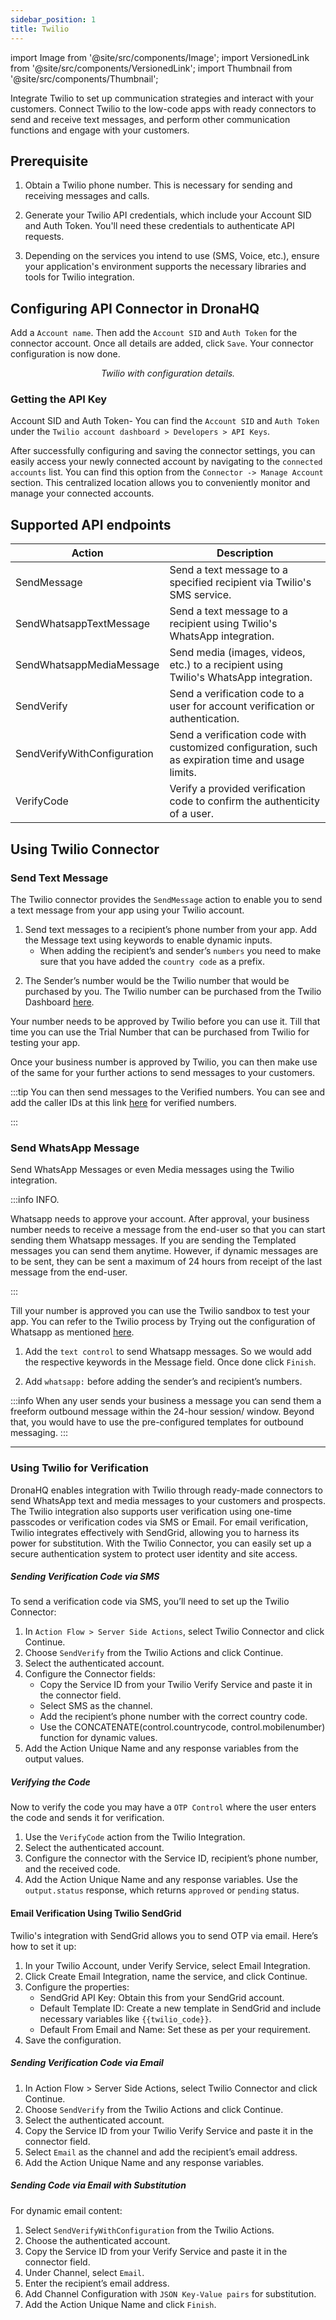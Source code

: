 ```yaml
---
sidebar_position: 1
title: Twilio
---
```

import Image from '@site/src/components/Image';
import VersionedLink from '@site/src/components/VersionedLink';
import Thumbnail from '@site/src/components/Thumbnail';


Integrate Twilio to set up communication strategies and interact with your customers. Connect Twilio to the low-code apps with ready connectors to send and receive text messages, and perform other communication functions and engage with your customers.

## Prerequisite

1. Obtain a Twilio phone number. This is necessary for sending and receiving messages and calls.

2. Generate your Twilio API credentials, which include your Account SID and Auth Token. You'll need these credentials to authenticate API requests.

3. Depending on the services you intend to use (SMS, Voice, etc.), ensure your application's environment supports the necessary libraries and tools for Twilio integration.

## Configuring API Connector in DronaHQ

Add a `Account name`. Then add the `Account SID` and `Auth Token` for the connector account. Once all details are added, click `Save`. Your connector configuration is now done.

<figure>
  <Thumbnail src="/img/reference/connectors/twillio/details.png" alt="Twilio with configuration details." />
  <figcaption align = "center"><i>Twilio with configuration details.</i></figcaption>
</figure>

### Getting the API Key
  Account SID and Auth Token- You can find the `Account SID` and `Auth Token` under the `Twilio account dashboard > Developers > API Keys`.
  <figure>
    <Thumbnail src="/img/reference/connectors/twillio/key.jpeg" alt="SendGrid api key" />
  </figure>



After successfully configuring and saving the connector settings, you can easily access your newly connected account by navigating to the `connected accounts` list. You can find this option from the `Connector -> Manage Account` section. This centralized location allows you to conveniently monitor and manage your connected accounts.

## Supported API endpoints

| Action                   | Description                                                                                                 |
|--------------------------|-------------------------------------------------------------------------------------------------------------|
| SendMessage              | Send a text message to a specified recipient via Twilio's SMS service.                                    |
| SendWhatsappTextMessage  | Send a text message to a recipient using Twilio's WhatsApp integration.                                   |
| SendWhatsappMediaMessage | Send media (images, videos, etc.) to a recipient using Twilio's WhatsApp integration.                     |
| SendVerify               | Send a verification code to a user for account verification or authentication.                             |
| SendVerifyWithConfiguration | Send a verification code with customized configuration, such as expiration time and usage limits.       |
| VerifyCode               | Verify a provided verification code to confirm the authenticity of a user.                                 |

## Using Twilio Connector

### Send Text Message

The Twilio connector provides the `SendMessage` action to enable you to send a text message from your app using your Twilio account.

1. Send text messages to a recipient’s phone number from your app. Add the Message text using keywords to enable dynamic inputs.
    - When adding the recipient’s and sender’s `numbers` you need to make sure that you have added the `country code` as a prefix.

  <figure>
    <Thumbnail src="/img/reference/connectors/twillio/config.jpeg" alt="SendGrid api key" />
  </figure>

2. The Sender’s number would be the Twilio number that would be purchased by you. The Twilio number can be purchased from the Twilio Dashboard [here](https://www.twilio.com/console). 

Your number needs to be approved by Twilio before you can use it. Till that time you can use the Trial Number that can be purchased from Twilio for testing your app.

  <figure>
    <Thumbnail src="/img/reference/connectors/twillio/dashboard.jpeg" alt="Twilio Dashboard" />
  </figure>

Once your business number is approved by Twilio, you can then make use of the same for your further actions to send messages to your customers.

:::tip
You can then send messages to the Verified numbers. You can see and add the caller IDs at this link [here](https://www.twilio.com/login?g=%2Fconsole%2Fphone-numbers%2Fverified%3F&t=77116121c4d2030f5408db581cc8c5537e4840442bff826e0c5f6e7aa85bb694) for verified numbers.

:::


### Send WhatsApp Message

Send WhatsApp Messages or even Media messages using the Twilio integration.


:::info INFO.

Whatsapp needs to approve your account. After approval, your business number needs to receive a message from the end-user so that you can start sending them Whatsapp messages. If you are sending the Templated messages you can send them anytime. However, if dynamic messages are to be sent, they can be sent a maximum of 24 hours from receipt of the last message from the end-user.

:::


Till your number is approved you can use the Twilio sandbox to test your app. You can refer to the Twilio process by Trying out the configuration of Whatsapp as mentioned [here](https://www.twilio.com/login?g=%2Fconsole%2Fsms%2Fwhatsapp%2Flearn%3F&t=f8ac1360bcde721e2e5d56ee98dc6b802a45b3aaa9b8b32b418cb431010b9d60).

1. Add the `text control` to send Whatsapp messages. So we would add the respective keywords in the Message field. Once done click `Finish`.

2. Add `whatsapp:` before adding the sender’s and recipient’s numbers.

<figure>
    <Thumbnail src="/img/reference/connectors/twillio/keyword.jpeg" alt="Twilio Keyword config" />
</figure>

:::info 
When any user sends your business a message you can send them a freeform outbound message within the 24-hour session/ window. Beyond that, you would have to use the pre-configured templates for outbound messaging. 
:::

<figure>
    <Thumbnail src="/img/reference/connectors/twillio/message.jpeg" alt="Twilio message sent to whatsaap number" />
</figure>


---

### Using Twilio for Verification

DronaHQ  enables integration with Twilio through ready-made connectors to send WhatsApp text and media messages to your customers and prospects. The Twilio integration also supports user verification using one-time passcodes or verification codes via SMS or Email. For email verification, Twilio integrates effectively with SendGrid, allowing you to harness its power for substitution. With the Twilio Connector, you can easily set up a secure authentication system to protect user identity and site access.



##### Sending Verification Code via SMS

To send a verification code via SMS, you’ll need to set up the Twilio Connector:

1. In `Action Flow > Server Side Actions`, select Twilio Connector and click Continue.
2. Choose `SendVerify` from the Twilio Actions and click Continue.
3. Select the authenticated account. 
4. Configure the Connector fields:
   - Copy the Service ID from your Twilio Verify Service and paste it in the connector field.
   - Select SMS as the channel.
   - Add the recipient’s phone number with the correct country code.
   - Use the CONCATENATE(control.countrycode, control.mobilenumber) function for dynamic values.
5. Add the Action Unique Name and any response variables from the output values.

<figure>
    <Thumbnail src="/img/reference/connectors/twillio/sendVerify.jpeg" alt="Twilio message sent to whatsaap number" />
</figure>

##### Verifying the Code

Now to verify the code you may have a `OTP Control` where the user enters the code and sends it for verification.

1. Use the `VerifyCode` action from the Twilio Integration.
2. Select the authenticated account.
3. Configure the connector with the Service ID, recipient’s phone number, and the received code.
4. Add the Action Unique Name and any response variables. Use the `output.status` response, which returns `approved` or `pending` status.

#### Email Verification Using Twilio SendGrid

Twilio's integration with SendGrid allows you to send OTP via email. Here’s how to set it up:

1. In your Twilio Account, under Verify Service, select Email Integration.
2. Click Create Email Integration, name the service, and click Continue.
3. Configure the properties:
   - SendGrid API Key: Obtain this from your SendGrid account.
   - Default Template ID: Create a new template in SendGrid and include necessary variables like `{{twilio_code}}`.
   - Default From Email and Name: Set these as per your requirement.
4. Save the configuration.

<figure>
    <Thumbnail src="/img/reference/connectors/twillio/emailvery.jpeg" alt="Twilio message sent to whatsaap number" />
</figure>

##### Sending Verification Code via Email

1. In Action Flow > Server Side Actions, select Twilio Connector and click Continue.
2. Choose `SendVerify` from the Twilio Actions and click Continue.
3. Select the authenticated account.
4. Copy the Service ID from your Twilio Verify Service and paste it in the connector field.
5. Select `Email` as the channel and add the recipient’s email address.
6. Add the Action Unique Name and any response variables.

<figure>
    <Thumbnail src="/img/reference/connectors/twillio/email1.jpeg" alt="Twilio message sent to whatsaap number" />
</figure>

##### Sending Code via Email with Substitution

For dynamic email content:

1. Select `SendVerifyWithConfiguration` from the Twilio Actions.
2. Choose the authenticated account.
3. Copy the Service ID from your Verify Service and paste it in the connector field.
4. Under Channel, select `Email`.
5. Enter the recipient’s email address.
6. Add Channel Configuration with `JSON Key-Value pairs` for substitution.
7. Add the Action Unique Name and click `Finish`.


<figure>
    <Thumbnail src="/img/reference/connectors/twillio/subs.jpeg" alt="Twilio message sent to whatsaap number" />
</figure>

<figure>
    <Thumbnail src="/img/reference/connectors/twillio/email2.jpeg" alt="Twilio message sent to whatsaap number" />
</figure>

